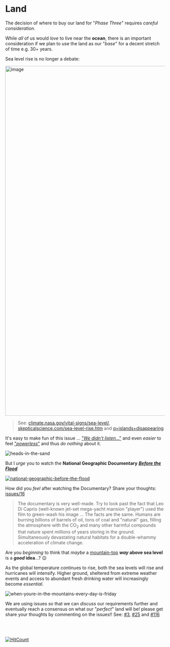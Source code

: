 # Land

The decision of where to buy our land 
for "_Phase Three_" requires _careful consideration_.

While _all_ of us would _love_ to live near the **ocean**, 
there is an important consideration 
if we plan to use the land as our "_base_" 
for a decent stretch of time 
e.g. 30+ years.

Sea level rise is no longer a debate:

<img width="1101" alt="image" src="https://user-images.githubusercontent.com/194400/188338582-39412c5e-5520-4f65-b0a5-2223e92aaa20.png">

> See: 
> [climate.nasa.gov/vital-signs/sea-level/](https://climate.nasa.gov/vital-signs/sea-level/),
> [skepticalscience.com/sea-level-rise.htm](https://www.skepticalscience.com/sea-level-rise.htm)
> and [q=islands+disappearing](https://duckduckgo.com/?q=islands+disappearing)

It's easy to make fun of this issue ...
["_We didn't listen_..."](https://www.youtube.com/results?search_query=we+didn%27t+listen)
and even _easier_ to feel 
["_powerless_"](https://en.wikipedia.org/wiki/Learned_helplessness)
and thus _do nothing_ about it.

![heads-in-the-sand](https://cloud.githubusercontent.com/assets/194400/19840787/273ffe7c-9ef6-11e6-891e-6fb38dcf1f62.jpg)

But I _urge_ you to watch the 
**National Geographic Documentary** 
[***Before the Flood***](https://www.youtube.com/results?search_query=before+the+flood)

[![national-geographic-before-the-flood](https://cloud.githubusercontent.com/assets/194400/19840913/29f1d354-9ef9-11e6-9ed5-637e1b3109a6.png)](https://www.youtube.com/results?search_query=before+the+flood)

How did you _feel_ after watching the Documentary? 
Share your thoughts:
[issues/16](https://github.com/dwyl/phase-three/issues/16)

> The documentary is very well-made.
> Try to look past the fact that Leo Di Caprio 
> (well-known jet-set mega-yacht mansion "player")
> used the film to green-wash his image ...
> The facts are the same. 
> Humans are burning billions of barrels of oil,
> tons of coal and "natural" gas,
> filling the atmosphere with the CO<sub>2</sub> 
> and many other harmful compounds
> that nature spent _millions_ of years
> storing in the ground.
> Simultaneously devastating natural habitats 
> for a double-whammy acceleration of climate change.

Are you _beginning_ to think that _maybe_ a 
[mountain-top](https://thetrek.co/10-appalachian-trail-photos/)
**_way_ above sea level** is a **_good_ idea**...? 😉

As the global temperature continues to rise,
both the sea levels will rise
and hurricanes will intensify.
Higher ground, sheltered from extreme weather events
and access to abundant fresh drinking water 
will increasingly become _essential_.


![when-youre-in-the-mountains-every-day-is-friday](https://cloud.githubusercontent.com/assets/194400/21540991/3b382ccc-cdab-11e6-948a-db987b42a997.png)

We are using issues so that we can _discuss_ our requirements
further and eventually reach a consensus on what our "_perfect_"
land will be! 
please get share your thoughts by commenting on the issues!!
See:
[#3](https://github.com/dwyl/phase-two/issues/3),
[#25](https://github.com/dwyl/phase-two/issues/25)
and
[#116](https://github.com/dwyl/phase-two/issues/116)





<br /><br />

[![HitCount](https://hits.dwyl.com/dwyl/phase-three-land.svg?style=flat-square)](https://hits.dwyl.com/dwyl/phase-three-land)
